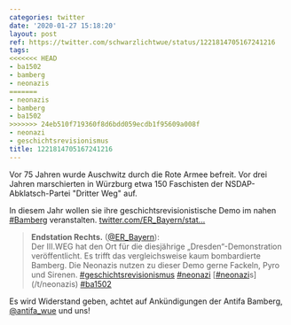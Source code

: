 ```yaml
---
categories: twitter
date: '2020-01-27 15:18:20'
layout: post
ref: https://twitter.com/schwarzlichtwue/status/1221814705167241216
tags:
<<<<<<< HEAD
- ba1502
- bamberg
- neonazis
=======
- neonazis
- bamberg
- ba1502
>>>>>>> 24eb510f719360f8d6bdd059ecdb1f95609a008f
- neonazi
- geschichtsrevisionismus
title: 1221814705167241216
---
```

Vor 75 Jahren wurde Auschwitz durch die Rote Armee befreit. Vor drei Jahren marschierten in Würzburg etwa 150 Faschisten der NSDAP-Abklatsch-Partei "Dritter Weg" auf.



In diesem Jahr wollen sie ihre geschichtsrevisionistische Demo im nahen [#Bamberg](/t/bamberg) veranstalten. [twitter.com/ER_Bayern/stat…](https://twitter.com/ER_Bayern/status/1221745044006281216)
> <b>Endstation Rechts.</b> ([@ER_Bayern](https://twitter.com/ER_Bayern)):  
>Der III.WEG hat den Ort für die diesjährige „Dresden“-Demonstration veröffentlicht. Es trifft das vergleichsweise kaum bombardierte Bamberg. Die Neonazis nutzen zu dieser Demo gerne Fackeln, Pyro und Sirenen. [#geschichtsrevisionismus](/t/geschichtsrevisionismus) [#neonazi](/t/neonazi) [[#neonazi](/t/neonazi)s](/t/neonazis) [#ba1502](/t/ba1502)   


Es wird Widerstand geben, achtet auf Ankündigungen der Antifa Bamberg, [@antifa_wue](https://twitter.com/antifa_wue) und uns!